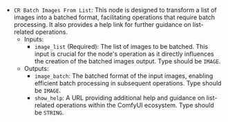 - `CR Batch Images From List`: This node is designed to transform a list of images into a batched format, facilitating operations that require batch processing. It also provides a help link for further guidance on list-related operations.
    - Inputs:
        - `image_list` (Required): The list of images to be batched. This input is crucial for the node's operation as it directly influences the creation of the batched images output. Type should be `IMAGE`.
    - Outputs:
        - `image_batch`: The batched format of the input images, enabling efficient batch processing in subsequent operations. Type should be `IMAGE`.
        - `show_help`: A URL providing additional help and guidance on list-related operations within the ComfyUI ecosystem. Type should be `STRING`.
